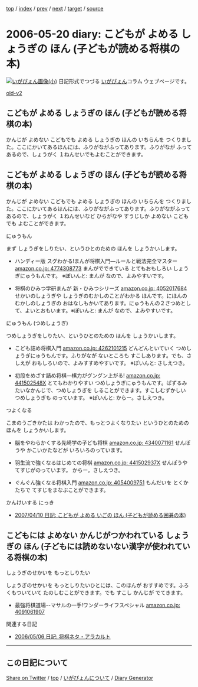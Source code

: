 [top](../index.html) 
 / [index](index.html) 
 / [prev](https://igapyon.github.io/diary/2006/ig060517.html) 
 / [next](https://igapyon.github.io/diary/2006/ig060523.html) 
 / [target](https://igapyon.github.io/diary/2006/ig060520.html) 
 / [source](https://github.com/igapyon/diary/blob/gh-pages/2006/ig060520.html.src.md) 

2006-05-20 diary: こどもが よめる しょうぎの ほん (子どもが読める将棋の本)
=====================================================================================================
[![いがぴょん画像(小)](https://igapyon.github.io/diary/images/iga200306s.jpg "いがぴょん")](https://igapyon.github.io/diary/memo/memoigapyon.html) 日記形式でつづる [いがぴょん](https://igapyon.github.io/diary/memo/memoigapyon.html)コラム ウェブページです。

[old-v2](ig060520-orig.html)

## こどもが よめる しょうぎの ほん (子どもが読める将棋の本)

かんじが よめない こどもでも よめる しょうぎの ほんの いちらんを つくりました。ここにかいてあるほんには、ふりがながふってあります。ふりがなが ふってあるので、しょうがく １ねんせいでもよむことができます。


## こどもが よめる しょうぎの ほん (子どもが読める将棋の本)

かんじが よめない こどもでも よめる しょうぎの ほんの いちらんを つくりました。ここにかいてあるほんには、ふりがながふってあります。ふりがながふってあるので、しょうがく １ねんせいなど ひらがなや すうじしか よめない こどもでも よむことができます。

にゅうもん

まず しょうぎをしりたい、というひとのための ほんを しょうかいします。

* ハンディー版 スグわかる!まんが将棋入門―ルールと戦法完全マスター
  [amazon.co.jp: 4774308773](http://www.amazon.co.jp/exec/obidos/ASIN/4774308773/igapyondiary-22)
  まんがでできている とてもおもしろい しょうぎにゅうもんです。
  ※ぽいんと: まんが なので、よみやすいです。
  
* 将棋のひみつ学研まんが 新・ひみつシリーズ
  [amazon.co.jp: 4052017684](http://www.amazon.co.jp/exec/obidos/ASIN/4052017684/igapyondiary-22)
  せかいのしょうぎや しょうぎのむかしのことがわかる ほんです。にほんの むかしのしょうぎの おはなしもかいてあります。にゅうもんの２さつめとして、よいとおもいます。※ぽいんと: まんが なので、よみやすいです。

にゅうもん (つめしょうぎ)

つめしょうぎをしりたい、というひとのための ほんを しょうかいします。

* こども詰め将棋入門
  [amazon.co.jp: 4262101215](http://www.amazon.co.jp/exec/obidos/ASIN/4262101215/igapyondiary-22)
  どんどんといていく つめしょうぎにゅうもんです。ふりがなが ないところも すこしあります。でも、さしえが おもしろいので、よみすすめやすいです。
  ※ぽいんと: さしえつき。
  
* 初段をめざす詰め将棋―棋力がグングン上がる!
  [amazon.co.jp: 441502548X](http://www.amazon.co.jp/exec/obidos/ASIN/441502548X/igapyondiary-22)
  とてもわかりやすい つめしょうぎにゅうもんです。ぱずるみたいなかんじで、つめしょうぎを しることができます。すこしむずかしい つめしょうぎも
  のっています。
  ※ぽいんと: からー。さしえつき。

つよくなる

こまのうごきかたは わかったので、もっとつよくなりたい というひとのための ほんを しょうかいします。

* 脳をやわらかくする先崎学の子ども将棋
  [amazon.co.jp: 4340071161](http://www.amazon.co.jp/exec/obidos/ASIN/4340071161/igapyondiary-22)
  せんぽうや かこいかたなどが いろいろのっています。
  
* 羽生流で強くなるはじめての将棋
  [amazon.co.jp: 441502937X](http://www.amazon.co.jp/exec/obidos/ASIN/441502937X/igapyondiary-22)
  せんぽうや てすじがのっています。
  からー。さしえつき。
  
* ぐんぐん強くなる将棋入門
  [amazon.co.jp: 4054009751](http://www.amazon.co.jp/exec/obidos/ASIN/4054009751/igapyondiary-22)
  もんだいを とくかたちで てすじをまなぶことができます。

かんけいする にっき

* [2007/04/10 日記: こどもが よめる いごの ほん (子どもが読める囲碁の本)](../2007/ig070410.html)

## こどもには よめない かんじがつかわれている しょうぎの ほん (子どもには読めないない漢字が使われている将棋の本)

しょうぎのせかいを もっとしりたい

しょうぎのせかいを もっとしりたいひとには、このほんが おすすめです。ふろくもついていて たのしむことができます。でも すこし かんじが でてきます。

* 最強将棋道場--マサルの一手!ワンダーライフスペシャル
  [amazon.co.jp: 4091061907](http://www.amazon.co.jp/exec/obidos/ASIN/4091061907/igapyondiary-22)

関連する日記

* [2006/05/06 日記: 将棋ネタ・アラカルト](ig060506.html)

----------------------------------------------------------------------------------------------------

## この日記について

[Share on Twitter](https://twitter.com/intent/tweet?hashtags=igapyon%2Cdiary%2C%E3%81%84%E3%81%8C%E3%81%B4%E3%82%87%E3%82%93&text=%E3%81%93%E3%81%A9%E3%82%82%E3%81%8C+%E3%82%88%E3%82%81%E3%82%8B+%E3%81%97%E3%82%87%E3%81%86%E3%81%8E%E3%81%AE+%E3%81%BB%E3%82%93+%28%E5%AD%90%E3%81%A9%E3%82%82%E3%81%8C%E8%AA%AD%E3%82%81%E3%82%8B%E5%B0%86%E6%A3%8B%E3%81%AE%E6%9C%AC%29&url=https%3A%2F%2Figapyon.github.io%2Fdiary%2F2006%2Fig060520.html) / [top](../index.html) / [いがぴょんについて](https://igapyon.github.io/diary/memo/memoigapyon.html) / [Diary Generator](https://github.com/igapyon/igapyonv3)

